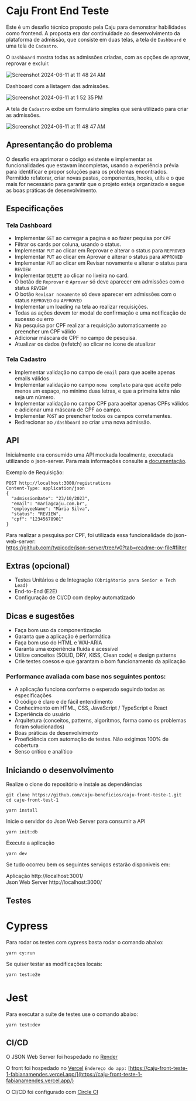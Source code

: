 
# Caju Front End Teste

Este é um desafio técnico proposto pela Caju para demonstrar habilidades como frontend. A proposta era dar continuidade ao desenvolvimento da plataforma de admissão, que consiste em duas telas, a tela de `Dashboard` e uma tela de `Cadastro`.

O `Dashboard` mostra todas as admissões criadas, com as opções de aprovar, reprovar e excluir.

![Screenshot 2024-06-11 at 11 48 24 AM](https://github.com/caju-beneficios/caju-front-teste-1/assets/31169925/fedeff5c-a0d3-4df1-aebd-1f2d25c56a48)

Dashboard com a listagem das admissões.

![Screenshot 2024-06-11 at 1 52 35 PM](https://github.com/caju-beneficios/caju-front-teste-1/assets/31169925/3b002341-454b-4b24-82cb-6390656b56cc)

A tela de `Cadastro` exibe um formulário simples que será utilizado para criar as admissões.

![Screenshot 2024-06-11 at 11 48 47 AM](https://github.com/caju-beneficios/caju-front-teste-1/assets/31169925/bbbb211c-165f-40e5-b2af-61adafd61398)

## Apresentanção do problema


O desafio era aprimorar o código existente e implementar as funcionalidades que estavam incompletas, usando a experiência prévia para identificar e propor soluções para os problemas encontrados.
Permitido refatorar, criar novas pastas, componentes, hooks, utils e o que mais for necessário para garantir que o projeto esteja organizado e segue as boas práticas de desenvolvimento.


## Especificações

### Tela Dashboard
  
- Implementar `GET` ao carregar a pagina e ao fazer pequisa por `CPF`
- Filtrar os cards por coluna, usando o status.
- Implementar `PUT` ao clicar em Reprovar e alterar o status para `REPROVED`
- Implementar `PUT` ao clicar em Aprovar e alterar o status para `APPROVED`
- Implementar `PUT` ao clicar em Revisar novamente e alterar o status para `REVIEW`
- Implementar `DELETE` ao clicar no lixeira no card.
- O botão de `Reprovar` e `Aprovar` só deve aparecer em admissões com o status `REVIEW` 
- O botão `Revisar novamente` só deve aparecer em admissões com o status `REPROVED` ou `APPROVED`
- Implementar um loading na tela ao realizar requisições.
- Todas as ações devem ter modal de confirmação e uma notificação de sucesso ou erro
- Na pesquisa por CPF realizar a requisição automaticamente ao preencher um CPF válido
- Adicionar máscara de CPF no campo de pesquisa.
- Atualizar os dados (refetch) ao clicar no ícone de atualizar


### Tela Cadastro

- Implementar validação no campo de `email` para que aceite apenas emails válidos
- Implementar validação no campo `nome completo` para que aceite pelo menos um espaço, no mínimo duas letras, e que a primeira letra não seja um número.
- Implementar validação no campo CPF para aceitar apenas CPFs válidos e adicionar uma máscara de CPF ao campo.
- Implementar `POST` ao preencher todos os campos corretamentes.
- Redirecionar ao `/dashboard` ao criar uma nova admissão.


## API
Inicialmente era consumido uma API mockada localmente, executada utilizando o json-server. Para mais informações consulte a [documentação](https://github.com/typicode/json-server/).

Exemplo de Requisição:

```
POST http://localhost:3000/registrations
Content-Type: application/json
{
  "admissionDate": "23/10/2023",
  "email": "maria@caju.com.br",
  "employeeName": "Maria Silva",
  "status": "REVIEW",
  "cpf": "12345678901"
}
```

Para realizar a pesquisa por CPF, foi utilizada essa funcionalidade do json-web-server:
<br/>
https://github.com/typicode/json-server/tree/v0?tab=readme-ov-file#filter


## Extras (opcional)

- Testes Unitários e de Integração `(Obrigátorio para Senior e Tech Lead)`
- End-to-End (E2E) 
- Configuração de CI/CD com deploy automatizado

## Dicas e sugestões

- Faça bom uso da componentização
- Garanta que a aplicação é performática
- Faça bom uso do HTML e WAI-ARIA
- Garanta uma experiência fluida e acessível
- Utilize conceitos (SOLID, DRY, KISS, Clean code) e design patterns
- Crie testes coesos e que garantam o bom funcionamento da aplicação

### Performance avaliada com base nos seguintes pontos:

- A aplicação funciona conforme o esperado seguindo todas as especificações
- O código é claro e de fácil entendimento
- Conhecimento em HTML, CSS, JavaScript / TypeScript e React
- Experiência do usuário
- Arquitetura (conceitos, patterns, algoritmos, forma como os problemas foram solucionados)
- Boas práticas de desenvolvimento
- Proeficiência com automação de testes. Não exigimos 100% de cobertura
- Senso crítico e analítico

## Iniciando o desenvolvimento

Realize o clone do repositório e instale as dependências

```shell
git clone https://github.com/caju-beneficios/caju-front-teste-1.git
cd caju-front-test-1
```

```shell
yarn install
```

Inicie o servidor do Json Web Server para consumir a API

```shell
yarn init:db
```

Execute a aplicação

```shell
yarn dev
```

Se tudo ocorreu bem os seguintes serviços estarão disponiveis em:
<br/>

Aplicação http://localhost:3001/
<br/>
Json Web Server http://localhost:3000/

## Testes

# Cypress
Para rodar os testes com cypress basta rodar o comando abaixo:

```shell
yarn cy:run
```

Se quiser testar as modificações locais:
```shell
yarn test:e2e
```

# Jest
Para executar a suíte de testes use o comando abaixo:

```shell
yarn test:dev
```

## CI/CD
O JSON Web Server foi hospedado no [Render](https://render.com/)

O front foi hospedado no [Vercel]()
`Endereço do app:`
[https://caju-front-teste-1-fabianamendes.vercel.app/](https://caju-front-teste-1-fabianamendes.vercel.app/)

O CI/CD foi configurado com [Circle CI](https://circleci.com/)